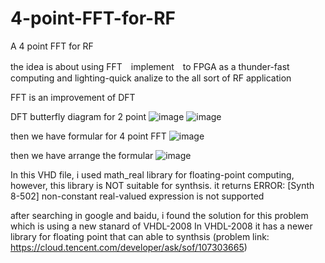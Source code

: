 # 4-point-FFT-for-RF
A 4 point FFT for RF

the idea is about using FFT　implement　to FPGA as a thunder-fast computing and lighting-quick analize to the all sort of RF application

FFT is an improvement of DFT

DFT butterfly diagram for 2 point
![image](https://github.com/Stephen633/4-point-FFT-for-RF/assets/72491010/5847a014-1a11-43e1-aabf-5fa3fef1ab49)
![image](https://github.com/Stephen633/4-point-FFT-for-RF/assets/72491010/e2b3aabd-2845-47d2-a07d-ef6ea7e2eaca)

then we have formular for 4 point FFT
![image](https://github.com/Stephen633/4-point-FFT-for-RF/assets/72491010/1d68abc2-350f-42eb-b3f2-455ee9442bc1)

then we have arrange the formular
![image](https://github.com/Stephen633/4-point-FFT-for-RF/assets/72491010/11374e81-cc5f-4284-a033-d2ef033244d1)


In this VHD file, i used math_real library for floating-point computing, however, this library is NOT suitable for synthsis. 
it returns ERROR: [Synth 8-502] non-constant real-valued expression is not supported 

after searching in google and baidu, i found the solution for this problem which is using a new stanard of VHDL-2008
In VHDL-2008 it has a newer library for floating point that can able to synthsis
(problem link: https://cloud.tencent.com/developer/ask/sof/107303665)
